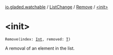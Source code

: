 [io.gladed.watchable](../../index.md) / [ListChange](../index.md) / [Remove](index.md) / [&lt;init&gt;](./-init-.md)

# &lt;init&gt;

`Remove(index: `[`Int`](https://kotlinlang.org/api/latest/jvm/stdlib/kotlin/-int/index.html)`, removed: `[`T`](index.md#T)`)`

A removal of an element in the list.

